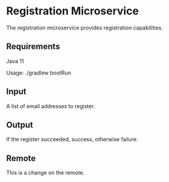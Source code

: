 Registration Microservice
=========================

The registration microservice provides registration capabilities.

Requirements
------------
Java 11

Usage: ./gradlew bootRun

Input
-----
A list of email addresses to register.

Output
------
If the register succeeded, success, otherwise failure.

Remote
------
This is a change on the remote.
